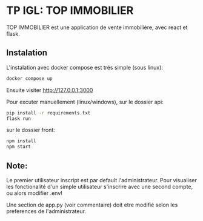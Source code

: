 # TP IGL: TOP IMMOBILIER

TOP IMMOBILIER est une application de vente immobilière, avec react et flask.

## Instalation

L'instalation avec docker compose est trés simple (sous linux):

```bash
docker compose up
```
Ensuite visiter http://127.0.0.1:3000

Pour excuter manuellement (linux/windows), sur le dossier api:

```bash
pip install -r requirements.txt
flask run
```

sur le dossier front:

```bash
npm install
npm start
```


## Note:

Le premier utilisateur inscript est par default l'administrateur.
Pour visualiser les fonctionalité d'un simple utilisateur s'inscrire avec une second compte, ou alors modifier .env!

Une section de app.py (voir commentaire) doit etre modifié selon les preferences de l'administrateur.

